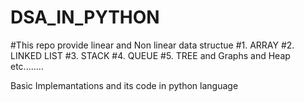 # DSA_IN_PYTHON


#This repo provide linear and Non linear data structue 
#1. ARRAY
#2. LINKED LIST
#3. STACK
#4. QUEUE
#5. TREE and Graphs and Heap etc........

Basic Implemantations and its code in python language
